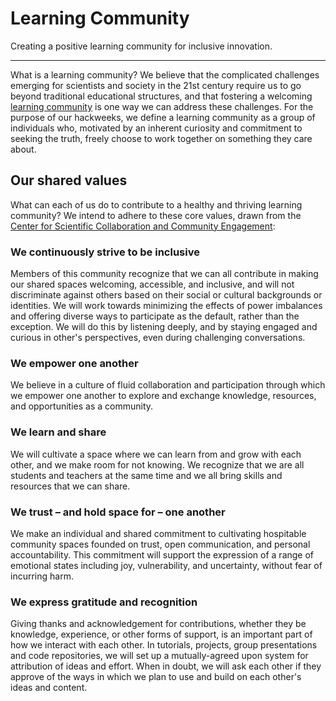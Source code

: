 # Learning Community

Creating a positive learning community for inclusive innovation.

---

What is a learning community? We believe that the complicated challenges emerging for scientists and society in the 21st century require us to go beyond traditional educational structures, and that fostering a welcoming [learning community](https://thesystemsthinker.com/the-emergence-of-learning-communities/) is one way we can address these challenges. For the purpose of our hackweeks, we define a learning community as a group of individuals who, motivated by an inherent curiosity and commitment to seeking the truth, freely choose to work together on something they care about.

## Our shared values

What can each of us do to contribute to a healthy and thriving learning community? We intend to adhere to these core values, drawn from the [Center for Scientific Collaboration and Community Engagement](https://www.cscce.org/our-values/):

### We continuously strive to be inclusive

Members of this community recognize that we can all contribute in making our shared spaces welcoming, accessible, and inclusive, and will not discriminate against others based on their social or cultural backgrounds or identities. We will work towards minimizing the effects of power imbalances and offering diverse ways to participate as the default, rather than the exception. We will do this by listening deeply, and by staying engaged and curious in other's perspectives, even during challenging conversations.

### We empower one another

We believe in a culture of fluid collaboration and participation through which we empower one another to explore and exchange knowledge, resources, and opportunities as a community. 

### We learn and share

We will cultivate a space where we can learn from and grow with each other, and we make room for not knowing. We recognize that we are all students and teachers at the same time and we all bring skills and resources that we can share.

### We trust – and hold space for – one another

We make an individual and shared commitment to cultivating hospitable community spaces founded on trust, open communication, and personal accountability. This commitment will support the expression of a range of emotional states including joy, vulnerability, and uncertainty, without fear of incurring harm.

### We express gratitude and recognition

Giving thanks and acknowledgement for contributions, whether they be knowledge, experience, or other forms of support, is an important part of how we interact with each other. In tutorials, projects, group presentations and code repositories, we will set up a mutually-agreed upon system for attribution of ideas and effort. When in doubt, we will ask each other if they approve of the ways in which we plan to use and build on each other's ideas and content.